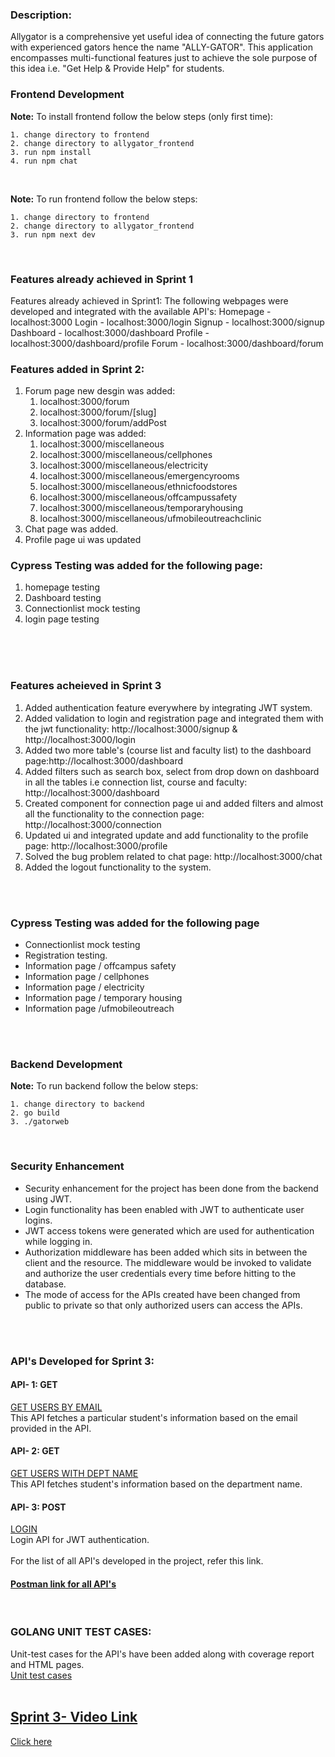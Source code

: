 ### Description:
Allygator is a comprehensive yet useful idea of connecting the future gators with experienced gators hence the name "ALLY-GATOR". This application encompasses multi-functional features just to achieve the sole purpose of this idea i.e. "Get Help & Provide Help" for students.

### Frontend Development <br />

<b>Note:</b> To install frontend follow the below steps (only first time):<br/> 
```
1. change directory to frontend
2. change directory to allygator_frontend
3. run npm install
4. run npm chat
```
<br />

<b>Note:</b> To run frontend follow the below steps:<br/>
```
1. change directory to frontend
2. change directory to allygator_frontend
3. run npm next dev
```
<br />

### Features already achieved in Sprint 1 </br>
Features already achieved in Sprint1:
The following webpages were developed and integrated with the available API's:
Homepage - localhost:3000
Login - localhost:3000/login
Signup - localhost:3000/signup
Dashboard - localhost:3000/dashboard
Profile - localhost:3000/dashboard/profile
Forum - localhost:3000/dashboard/forum



### Features added in Sprint 2: </br>
1. Forum page new desgin was added: <br />
    1. localhost:3000/forum <br />
    2. localhost:3000/forum/[slug] <br />
    3. localhost:3000/forum/addPost <br />
2. Information page was added: <br />
    1. localhost:3000/miscellaneous <br />
    2. localhost:3000/miscellaneous/cellphones <br />
    3. localhost:3000/miscellaneous/electricity <br />
    4. localhost:3000/miscellaneous/emergencyrooms <br />
    5. localhost:3000/miscellaneous/ethnicfoodstores <br />
    6. localhost:3000/miscellaneous/offcampussafety <br />
    7. localhost:3000/miscellaneous/temporaryhousing <br />
    8. localhost:3000/miscellaneous/ufmobileoutreachclinic <br />
3. Chat page was added. <br />
4. Profile page ui was updated <br />  

### Cypress Testing was added for the following page: </br> 
1. homepage testing </br>
2. Dashboard testing </br>
3. Connectionlist mock testing <br>
4. login page testing </br>
</br>

</br>
</br>

### Features acheieved in Sprint 3</br>
1. Added authentication feature everywhere by integrating JWT system. 
2. Added validation to login and registration page and integrated them with the jwt functionality: http://localhost:3000/signup & http://localhost:3000/login
3. Added two more table's (course list and faculty list) to the dashboard page:http://localhost:3000/dashboard 
4. Added filters such as search box, select from drop down on dashboard in all the tables i.e connection list, course and faculty: http://localhost:3000/dashboard
5. Created component for connection page ui and added filters and almost all the functionality to the connection page: http://localhost:3000/connection 
6. Updated ui and integrated update and add functionality to the profile page: http://localhost:3000/profile
7. Solved the bug problem related to chat page: http://localhost:3000/chat
8. Added the logout functionality to the system.

</br >
</br >

### Cypress Testing was added for the following page</br> 
- Connectionlist mock testing
- Registration testing.
- Information page / offcampus safety 
- Information page / cellphones 
- Information page / electricity 
- Information page / temporary housing 
- Information page /ufmobileoutreach 
</br>
</br>


### Backend Development <br />
<b>Note:</b> To run backend follow the below steps:<br/>
```
1. change directory to backend 
2. go build 
3. ./gatorweb 
```
<br />


### Security Enhancement</br>
- Security enhancement for the project has been done from the backend using JWT.
- Login functionality has been enabled with JWT to authenticate user logins.
- JWT access tokens were generated which are used for authentication while logging in.
- Authorization middleware has been added which sits in between the client and the resource. The middleware would be invoked to validate and authorize the user credentials every time before hitting to the database.
- The mode of access for the APIs created have been changed from public to private so that only authorized users can access the APIs.
</br>
</br>

### API's Developed for Sprint 3: </br>
#### API- 1: GET</br>
[GET USERS BY EMAIL](https://documenter.getpostman.com/view/19334583/UVeGqkYL#265db6f0-6c81-4460-92ff-fa019c58e34b)</br>
This API fetches a particular student's information based on the email provided in the API.</br>       
#### API- 2: GET</br>
[GET USERS WITH DEPT NAME](https://documenter.getpostman.com/view/19334583/UVeGqkYL#b8645d2c-2e54-4a1c-8e3a-2fb749554a77) </br>
This API fetches student's information based on the department name. </br>
#### API- 3: POST</br>
[LOGIN](https://documenter.getpostman.com/view/19334583/UVeGqkYL#c0997aba-7528-49ca-aba2-d48a75ff2fc7) </br>
Login API for JWT authentication. </br>
</br>
For the list of all API's developed in the project, refer this link.
#### [Postman link for all API's](https://documenter.getpostman.com/view/19334583/UVeGqkYL#intro)</br>
</br>

### GOLANG UNIT TEST CASES: </br>
Unit-test cases for the API's have been added along with coverage report and HTML pages.</br>
[Unit test cases](https://github.com/kovurusaisachin/AllyGator/tree/main/Backend/coverage-report) </br>
</br>
## [Sprint 3- Video Link]()
[Click here](https://drive.google.com/drive/folders/10oltzia50AMlg0RmO42ari2H6yb-nLgd)
